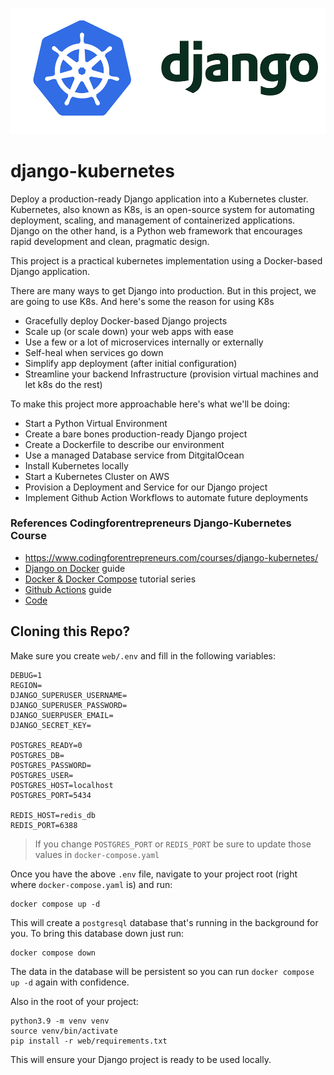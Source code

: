 ![](images/kube-django.png)

# django-kubernetes
Deploy a production-ready Django application into a Kubernetes cluster. Kubernetes, also known as K8s, is an open-source system for automating deployment, scaling, and management of containerized applications. Django on the other hand, is a Python web framework that encourages rapid development and clean, pragmatic design.
 
This project is a practical kubernetes implementation using a Docker-based Django application.

There are many ways to get Django into production. But in this project, we are going to use K8s. And here's some the reason for using K8s

- Gracefully deploy Docker-based Django projects
- Scale up (or scale down) your web apps with ease
- Use a few or a lot of microservices internally or externally
- Self-heal when services go down
- Simplify app deployment (after initial configuration)
- Streamline your backend Infrastructure (provision virtual machines and let k8s do the rest)

To make this project more approachable here's what we'll be doing:

- Start a Python Virtual Environment
- Create a bare bones production-ready Django project 
- Create a Dockerfile to describe our environment
- Use a managed Database service from DitgitalOcean
- Install Kubernetes locally
- Start a Kubernetes Cluster on AWS
- Provision a Deployment and Service for our Django project
- Implement Github Action Workflows to automate future deployments


### References Codingforentrepreneurs Django-Kubernetes Course
- https://www.codingforentrepreneurs.com/courses/django-kubernetes/
- [Django on Docker](https://www.codingforentrepreneurs.com/blog/django-on-docker) guide
- [Docker & Docker Compose](https://www.codingforentrepreneurs.com/projects/docker-and-docker-compose) tutorial series
- [Github Actions](https://www.codingforentrepreneurs.com/blog/django-github-actions) guide
- [Code](https://github.com/codingforentrepreneurs/Django-Kubernetes)


## Cloning this Repo?

Make sure you create `web/.env` and fill in the following variables:

```
DEBUG=1
REGION=
DJANGO_SUPERUSER_USERNAME=
DJANGO_SUPERUSER_PASSWORD=
DJANGO_SUERPUSER_EMAIL=
DJANGO_SECRET_KEY=

POSTGRES_READY=0
POSTGRES_DB=
POSTGRES_PASSWORD=
POSTGRES_USER=
POSTGRES_HOST=localhost
POSTGRES_PORT=5434

REDIS_HOST=redis_db
REDIS_PORT=6388
```
> If you change `POSTGRES_PORT` or `REDIS_PORT` be sure to update those values in `docker-compose.yaml`

Once you have the above `.env` file, navigate to your project root (right where `docker-compose.yaml` is) and run:

```
docker compose up -d
```
This will create a `postgresql` database that's running in the background for you. To bring this database down just run:

```
docker compose down
```
The data in the database will be persistent so you can run `docker compose up -d` again with confidence. 


Also in the root of your project:

```
python3.9 -m venv venv
source venv/bin/activate
pip install -r web/requirements.txt
```
This will ensure your Django project is ready to be used locally.
